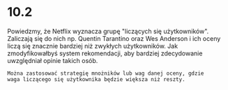 # 10.2

Powiedzmy, że Netflix wyznacza grupę "liczących się użytkowników".
Zaliczają się do nich np. Quentin Tarantino oraz Wes Anderson i ich
oceny liczą się znacznie bardziej niż zwykłych użytkowników. Jak
zmodyfikowałbyś system rekomendacji, aby bardziej zdecydowanie
uwzględniał opinie takich osób.

```text
Można zastosować strategię mnożników lub wag danej oceny, gdzie
waga liczącego się użytkownika będzie większa niż reszty.
```
